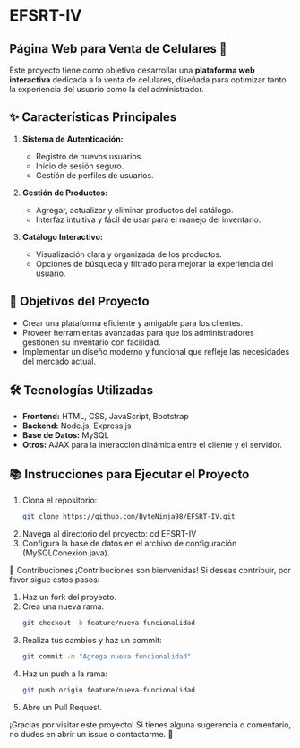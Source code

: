 # EFSRT-IV
## Página Web para Venta de Celulares 📱

Este proyecto tiene como objetivo desarrollar una **plataforma web interactiva** dedicada a la venta de celulares, diseñada para optimizar tanto la experiencia del usuario como la del administrador.

## ✨ Características Principales

1. **Sistema de Autenticación:**
   - Registro de nuevos usuarios.
   - Inicio de sesión seguro.
   - Gestión de perfiles de usuarios.

2. **Gestión de Productos:**
   - Agregar, actualizar y eliminar productos del catálogo.
   - Interfaz intuitiva y fácil de usar para el manejo del inventario.

3. **Catálogo Interactivo:**
   - Visualización clara y organizada de los productos.
   - Opciones de búsqueda y filtrado para mejorar la experiencia del usuario.

## 🚀 Objetivos del Proyecto

- Crear una plataforma eficiente y amigable para los clientes.
- Proveer herramientas avanzadas para que los administradores gestionen su inventario con facilidad.
- Implementar un diseño moderno y funcional que refleje las necesidades del mercado actual.

## 🛠️ Tecnologías Utilizadas

- **Frontend:** HTML, CSS, JavaScript, Bootstrap
- **Backend:** Node.js, Express.js
- **Base de Datos:** MySQL
- **Otros:** AJAX para la interacción dinámica entre el cliente y el servidor.

## 📚 Instrucciones para Ejecutar el Proyecto

1. Clona el repositorio:
   ```bash
   git clone https://github.com/ByteNinja98/EFSRT-IV.git
2. Navega al directorio del proyecto:
   cd EFSRT-IV
3. Configura la base de datos en el archivo de configuración (MySQLConexion.java).


🌟 Contribuciones
¡Contribuciones son bienvenidas! Si deseas contribuir, por favor sigue estos pasos:
1. Haz un fork del proyecto.
2. Crea una nueva rama:
   ```bash
   git checkout -b feature/nueva-funcionalidad
3. Realiza tus cambios y haz un commit:
   ```bash
   git commit -m "Agrega nueva funcionalidad"
4. Haz un push a la rama:
   ```bash
   git push origin feature/nueva-funcionalidad
5. Abre un Pull Request.

¡Gracias por visitar este proyecto! Si tienes alguna sugerencia o comentario, no dudes en abrir un issue o contactarme. 🚀
